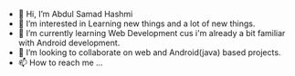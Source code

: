 - 👋 Hi, I’m Abdul Samad Hashmi
- 👀 I’m interested in Learning new things and a lot of new things.
- 🌱 I’m currently learning Web Development cus i'm already a bit familiar with Android development.
- 💞️ I’m looking to collaborate on web and Android(java) based projects.
- 📫 How to reach me ...

<!---
abdulGitHb/abdulGitHb is a ✨ special ✨ repository because its `README.md` (this file) appears on your GitHub profile.
You can click the Preview link to take a look at your changes.
--->
